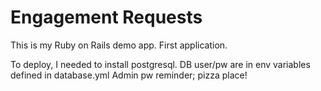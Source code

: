 # Engagement Requests

This is my Ruby on Rails demo app.  First application.

To deploy, I needed to install postgresql.
DB user/pw are in env variables defined in database.yml
Admin pw reminder; pizza place!
